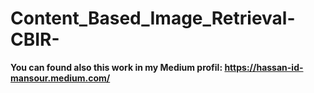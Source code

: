 # Content_Based_Image_Retrieval-CBIR-
<b>You can found also this work in my Medium profil:<b>
https://hassan-id-mansour.medium.com/
